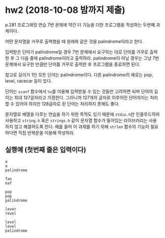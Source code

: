 # hw2 (2018-10-08 밤까지 제출)
p.281 프로그래밍 연습 7번 문제에 약간 더 기능을 더한 프로그램을 작성하는 두번째 과제이다.

어떤 문자열을 거꾸로 출력했을 때 원래와 같은 것을 palindrome이라고 한다.

입력받은 단어가 palindrome일 경우 7번 문제에서 요구하는 대로 단어를 거꾸로 출력한 후 그 다음 줄에 palindrome이라고 출력하라.
palindrome이 아닐 경우는 그냥 7번 문제애서 요구한 만큼만 단어를 거꾸로 출력한 후 프로그램을 종료하면 된다.

참고로 길이가 1인 모든 단어는 palindrome이다. 다른 palindrome의 예로는 pop, level, racecar 등이 있다.

단어는 `scanf` 함수에서 `%s`를 이용해 입력받을 수 있는 것들만 고려하면 되며 단어의 길이는 최대 127글자라고 가정한다.
그러니까 127개의 글자로 이루어진 단어까지는 처리할 수 있어야 하지만 128글자로 된 단어는 처리하지 못해도 좋다.

문자열로 배열을 다루는 연습을 하기 위한 목적도 있기 때문에
`stdio.h`만 인클루드하여 사용하고 `string.h` 혹은 `strings.h` 같이 문자열 함수가 들어있는 라이브러리는 사용하지 않고 해결하도록 한다.
예를 들어 이 과제를 하기 위해 `strlen` 함수의 기능이 필요하다면 직접 반복문을 이용해 작성하라.


## 실행예 (첫번째 줄은 입력이다)
```
a
a
palindrome
```

```
fan
naf
```

```
pop
pop
palindrome
```

```
lever
revel
```

```
level
level
palindrome
```
